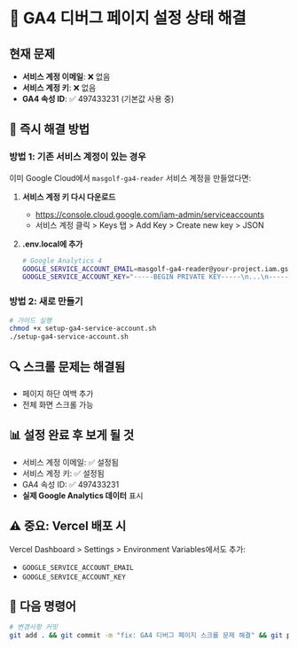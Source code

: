 # 🚨 GA4 디버그 페이지 설정 상태 해결

## 현재 문제
- **서비스 계정 이메일**: ❌ 없음
- **서비스 계정 키**: ❌ 없음
- **GA4 속성 ID**: ✅ 497433231 (기본값 사용 중)

## 📌 즉시 해결 방법

### 방법 1: 기존 서비스 계정이 있는 경우

이미 Google Cloud에서 `masgolf-ga4-reader` 서비스 계정을 만들었다면:

1. **서비스 계정 키 다시 다운로드**
   - https://console.cloud.google.com/iam-admin/serviceaccounts
   - 서비스 계정 클릭 > Keys 탭 > Add Key > Create new key > JSON

2. **.env.local에 추가**
   ```bash
   # Google Analytics 4
   GOOGLE_SERVICE_ACCOUNT_EMAIL=masgolf-ga4-reader@your-project.iam.gserviceaccount.com
   GOOGLE_SERVICE_ACCOUNT_KEY="-----BEGIN PRIVATE KEY-----\n...\n-----END PRIVATE KEY-----"
   ```

### 방법 2: 새로 만들기

```bash
# 가이드 실행
chmod +x setup-ga4-service-account.sh
./setup-ga4-service-account.sh
```

## 🔍 스크롤 문제는 해결됨
- 페이지 하단 여백 추가
- 전체 화면 스크롤 가능

## 📊 설정 완료 후 보게 될 것
- 서비스 계정 이메일: ✅ 설정됨
- 서비스 계정 키: ✅ 설정됨
- GA4 속성 ID: ✅ 497433231
- **실제 Google Analytics 데이터** 표시

## ⚠️ 중요: Vercel 배포 시
Vercel Dashboard > Settings > Environment Variables에서도 추가:
- `GOOGLE_SERVICE_ACCOUNT_EMAIL`
- `GOOGLE_SERVICE_ACCOUNT_KEY`

## 🚀 다음 명령어
```bash
# 변경사항 커밋
git add . && git commit -m "fix: GA4 디버그 페이지 스크롤 문제 해결" && git push
```